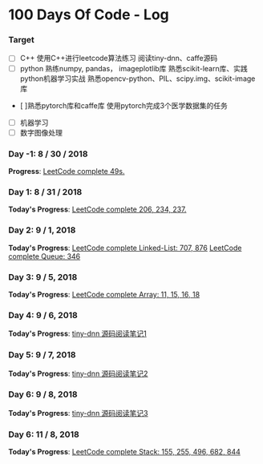 # 100 Days Of Code - Log
### Target
- [ ]  C\++
使用C\++进行leetcode算法练习
阅读tiny-dnn、caffe源码
- [ ] python
熟练numpy, pandas， imageplotlib库
熟悉scikit-learn库、实践python机器学习实战
熟悉opencv-python、PIL、scipy.img、scikit-image库
- [ ]熟悉pytorch库和caffe库
使用pytorch完成3个医学数据集的任务
- [ ] 机器学习
- [ ] 数字图像处理

### Day -1: 8 / 30 / 2018
**Progress**: [LeetCode complete 49s.](https://github.com/BUPTAlanMa/leetcode)

### Day 1: 8 / 31 / 2018
**Today's Progress**: [LeetCode complete 206, 234, 237.](https://github.com/BUPTAlanMa/leetcode/tree/master/Linked_List)

### Day 2: 9 / 1, 2018 
**Today's Progress**: [LeetCode complete Linked-List: 707, 876](https://github.com/BUPTAlanMa/leetcode/tree/master/Linked_List)
[LeetCode complete Queue: 346](https://github.com/BUPTAlanMa/leetcode/tree/master/Queue)

### Day 3: 9 / 5, 2018 
**Today's Progress**: [LeetCode complete Array: 11, 15, 16, 18](https://github.com/BUPTAlanMa/leetcode/tree/master/Array)

### Day 4: 9 / 6, 2018 
**Today's Progress**: [tiny-dnn 源码阅读笔记1](https://app.yinxiang.com/shard/s60/nl/10918599/9a5b1724-f664-43f1-b2f0-eaa6e6a08636)

### Day 5: 9 / 7, 2018 
**Today's Progress**: [tiny-dnn 源码阅读笔记2](https://app.yinxiang.com/shard/s60/nl/10918599/4822e583-432d-462c-a34b-c5ca2e09f21d)

### Day 6: 9 / 8, 2018 
**Today's Progress**: [tiny-dnn 源码阅读笔记3](https://app.yinxiang.com/shard/s60/nl/10918599/7383de60-e394-439c-b673-24e6fbb7a06b)

### Day 6: 11 / 8, 2018 
**Today's Progress**: [LeetCode complete Stack: 155, 255, 496, 682, 844](https://github.com/BUPTAlanMa/leetcode/tree/master/Stack)


